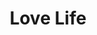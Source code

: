 ---
pid: mx164
title: Love Life
location_transcription: New York
coordinates: "[-75.226060418772, 39.952819564564]"
zipcode: '19139'
gen_neighborhood: West Philadelphia
neighborhood: Walnut Hill
outside_phl: 
age: '10'
age_range: 6-13
instagram: 
image_file_name: mx_164.jpg
proposal_transcription: Book Book Book
topic: Unknown,Love
topic_summary: 0, 0
type: Other No Form
keywords_other: love, life, book
credit: Diamonique
image_labels: 
twitter: 
facebook: 
permalink: "/monuments/mx164/"
layout: item-page
---